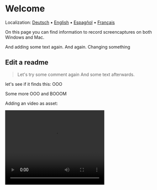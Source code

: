 # Welcome
Localization: [Deutsch](https://ewildingli.github.io/Global-Instructor-Guidelines/DE/) • [English](https://ewildingli.github.io/Global-Instructor-Guidelines/) • [Espagñol](https://ewildingli.github.io/Global-Instructor-Guidelines/ES/) • [Français](https://ewildingli.github.io/Global-Instructor-Guidelines/FR/)

On this page you can find information to record screencaptures on both Windows and Mac.

And adding some text again. And again.
Changing something

## Edit a readme

> Let's try some comment again
And some text afterwards.

let's see if it finds this: OOO

Some more OOO and BOOOM

Adding an video as asset:

<video width="320" height="240" controls><source src="https://github.com/user-attachments/assets/be74703f-6879-45a5-ac12-fa11a221ed79" type="video/mp4">Your browser does not support the video tag.</video>
